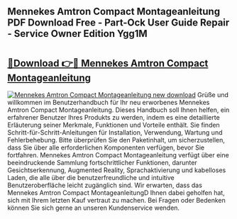 ## Mennekes Amtron Compact Montageanleitung PDF Download Free - Part-Ock User Guide Repair - Service Owner Edition Ygg1M

# <h2><a href="http://df84gcw.blite.top/?on=Mennekes+Amtron+Compact+Montageanleitung">🔗Download 👉🔴 Mennekes Amtron Compact Montageanleitung</a></h2>

[![Mennekes Amtron Compact Montageanleitung new download](https://i.imgur.com/lujVjoI.png)](http://df84gcw.blite.top/?on=Mennekes+Amtron+Compact+Montageanleitung)
Grüße und willkommen im Benutzerhandbuch für Ihr neu erworbenes Mennekes Amtron Compact Montageanleitung. Dieses Handbuch soll Ihnen helfen, ein erfahrener Benutzer Ihres Produkts zu werden, indem es eine detaillierte Erläuterung seiner Merkmale, Funktionen und Vorteile enthält. Sie finden Schritt-für-Schritt-Anleitungen für Installation, Verwendung, Wartung und Fehlerbehebung. Bitte überprüfen Sie den Paketinhalt, um sicherzustellen, dass Sie über alle erforderlichen Komponenten verfügen, bevor Sie fortfahren. Mennekes Amtron Compact Montageanleitung verfügt über eine beeindruckende Sammlung fortschrittlicher Funktionen, darunter Gesichtserkennung, Augmented Reality, Sprachaktivierung und kabelloses Laden, die alle über die benutzerfreundliche und intuitive Benutzeroberfläche leicht zugänglich sind. Wir erwarten, dass das Mennekes Amtron Compact MontageanleitungD Ihnen dabei geholfen hat, sich mit Ihrem letzten Kauf vertraut zu machen. Bei Fragen oder Bedenken können Sie sich gerne an unseren Kundenservice wenden.
